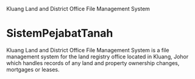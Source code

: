 Kluang Land and District Office File Management System
# SistemPejabatTanah

Kluang Land and District Office File Management System is a file management system for the land registry office located in Kluang, Johor which handles records of any land and property ownership changes, mortgages or leases.
